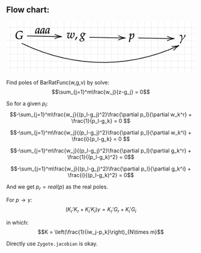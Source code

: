 ## Flow chart:
![alt text](delta_flow_chart.png)

Find poles of BarRatFunc(w,g,v) by solve:
$$\sum_{j=1}^m\frac{w_j}{z-g_j} = 0$$

So for a given $p_l$:
$$-\sum_{j=1}^m\frac{w_j}{(p_l-g_j)^2}\frac{\partial p_l}{\partial w_k^r} + \frac{1}{p_l-g_k} = 0 $$

$$-\sum_{j=1}^m\frac{w_j}{(p_l-g_j)^2}\frac{\partial p_l}{\partial w_k^i} + \frac{i}{p_l-g_k} = 0 $$

$$-\sum_{j=1}^m\frac{w_j}{(p_l-g_j)^2}\frac{\partial p_l}{\partial g_k^r} + \frac{1}{(p_l-g_k)^2} = 0$$

$$-\sum_{j=1}^m\frac{w_j}{(p_l-g_j)^2}\frac{\partial p_l}{\partial g_k^i} + \frac{i}{(p_l-g_k)^2} = 0$$

And we get $p_r=real(p)$ as the real poles.

For $p\to\gamma$:
$$(K_r'K_r+K_i'K_i)\gamma = K_r'G_r+K_i'G_i$$

in which:
$$K = \left(\frac{1}{iw_j-p_k}\right)_{N\times m}$$

Directly use `Zygote.jacobian` is okay.